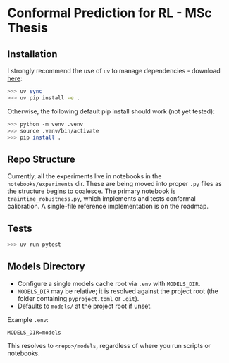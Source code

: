 # Conformal Prediction for RL - MSc Thesis

## Installation
I strongly recommend the use of `uv` to manage dependencies - download [here](https://docs.astral.sh/uv/):
```bash
>>> uv sync
>>> uv pip install -e .
```

Otherwise, the following default pip install should work (not yet tested):
```bash
>>> python -m venv .venv
>>> source .venv/bin/activate
>>> pip install .
``` 

## Repo Structure

Currently, all the experiments live in notebooks in the `notebooks/experiments` dir. These are being moved into proper `.py` files as the structure begins to coalesce. The primary notebook is `traintime_robustness.py`, which implements and tests conformal calibration. A single-file reference implementation is on the roadmap.


## Tests
```bash
>>> uv run pytest
```

## Models Directory
- Configure a single models cache root via `.env` with `MODELS_DIR`.
- `MODELS_DIR` may be relative; it is resolved against the project root (the folder containing `pyproject.toml` or `.git`).
- Defaults to `models/` at the project root if unset.

Example `.env`:
```
MODELS_DIR=models
```
This resolves to `<repo>/models`, regardless of where you run scripts or notebooks.
